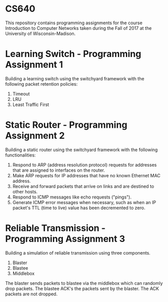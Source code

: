 # CS640

This repository contains programming assignments for the course Introduction to Computer Networks
taken during the Fall of 2017 at the University of Wisconsin-Madison.

# Learning Switch - Programming Assignment 1

Building a learning switch using the switchyard framework with the following packet retention policies:

1. Timeout
1. LRU
1. Least Traffic First

# Static Router - Programming Assignment 2

Building a static router using the switchyard framework with the following functionalities:

1. Respond to ARP (address resolution protocol) requests for addresses that are assigned to interfaces on the router. 
2. Make ARP requests for IP addresses that have no known Ethernet MAC address.
3. Receive and forward packets that arrive on links and are destined to other hosts.
4. Respond to ICMP messages like echo requests ("pings").
5. Generate ICMP error messages when necessary, such as when an IP packet's TTL (time to live) value has been decremented to zero.

# Reliable Transmission - Programming Assignment 3

Building a simulation of reliable transmission using three components.

1. Blaster
1. Blastee
1. Middlebox

The blaster sends packets to blastee via the middlebox which can randomly drop packets. The blastee ACK's the packets sent by the blaster.
The ACK packets are not dropped.
